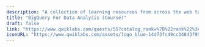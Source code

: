 ```yaml
---
description: "A collection of learning resources from across the web to help you skill up while at home"
title: "BigQuery For Data Analysis (Course)"
draft: false
link: "https://www.qwiklabs.com/quests/55?catalog_rank=%7B%22rank%22%3A1%2C%22num_filters%22%3A0%2C%22has_search%22%3Atrue%7D&search_id=4880237"
iconURL: "https://www.qwiklabs.com/assets/logo_blue-14d73fc49cc34843f95c273a4260ec5a4bdca4cf56f63c83e39665a8a9631353.svg"
---
```

